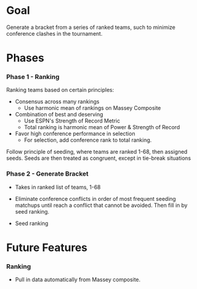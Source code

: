 # Goal

Generate a bracket from a series of ranked teams, such to minimize conference clashes in the tournament.

# Phases

### Phase 1 - Ranking
Ranking teams based on certain principles:
  * Consensus across many rankings
    * Use harmonic mean of rankings on Massey Composite
  * Combination of best and deserving
    * Use ESPN's Strength of Record Metric
    * Total ranking is harmonic mean of Power & Strength of Record
  * Favor high conference performance in selection
    * For selection, add conference rank to total ranking.

Follow principle of seeding, where teams are ranked 1-68, then assigned
seeds.  Seeds are then treated as congruent, except in tie-break situations


### Phase 2 - Generate Bracket
* Takes in ranked list of teams, 1-68

* Eliminate conference conflicts in order of most frequent seeding matchups
until reach a conflict that cannot be avoided.  Then fill in by seed ranking.

* Seed ranking


# Future Features
### Ranking
* Pull in data automatically from Massey composite.
